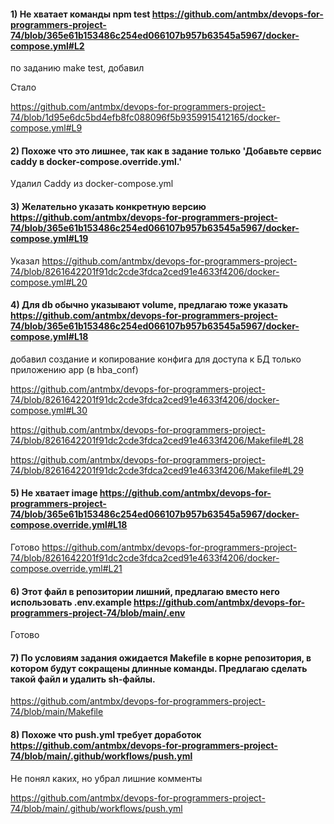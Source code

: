 #### 1) Не хватает команды npm test https://github.com/antmbx/devops-for-programmers-project-74/blob/365e61b153486c254ed066107b957b63545a5967/docker-compose.yml#L2

по заданию make test, добавил

Стало

https://github.com/antmbx/devops-for-programmers-project-74/blob/1d95e6dc5bd4efb8fc088096f5b9359915412165/docker-compose.yml#L9



#### 2) Похоже что это лишнее, так как в задание только 'Добавьте сервис caddy в docker-compose.override.yml.' 

Удалил Caddy из docker-compose.yml


#### 3) Желательно указать конкретную версию https://github.com/antmbx/devops-for-programmers-project-74/blob/365e61b153486c254ed066107b957b63545a5967/docker-compose.yml#L19

Указал
https://github.com/antmbx/devops-for-programmers-project-74/blob/8261642201f91dc2cde3fdca2ced91e4633f4206/docker-compose.yml#L20



#### 4) Для db обычно указывают volume, предлагаю тоже указать https://github.com/antmbx/devops-for-programmers-project-74/blob/365e61b153486c254ed066107b957b63545a5967/docker-compose.yml#L18

добавил создание и копирование конфига для доступа к БД только приложению app (в hba_conf)

https://github.com/antmbx/devops-for-programmers-project-74/blob/8261642201f91dc2cde3fdca2ced91e4633f4206/docker-compose.yml#L30


https://github.com/antmbx/devops-for-programmers-project-74/blob/8261642201f91dc2cde3fdca2ced91e4633f4206/Makefile#L28

https://github.com/antmbx/devops-for-programmers-project-74/blob/8261642201f91dc2cde3fdca2ced91e4633f4206/Makefile#L29




#### 5) Не хватает image https://github.com/antmbx/devops-for-programmers-project-74/blob/365e61b153486c254ed066107b957b63545a5967/docker-compose.override.yml#L18

Готово
https://github.com/antmbx/devops-for-programmers-project-74/blob/8261642201f91dc2cde3fdca2ced91e4633f4206/docker-compose.override.yml#L21


#### 6) Этот файл в репозитории лишний, предлагаю вместо него использовать .env.example https://github.com/antmbx/devops-for-programmers-project-74/blob/main/.env

Готово


#### 7) По условиям задания ожидается Makefile в корне репозитория, в котором будут сокращены длинные команды. Предлагаю сделать такой файл и удалить sh-файлы. 

https://github.com/antmbx/devops-for-programmers-project-74/blob/main/Makefile


#### 8) Похоже что push.yml требует доработок https://github.com/antmbx/devops-for-programmers-project-74/blob/main/.github/workflows/push.yml

Не понял каких, но убрал лишние комменты

https://github.com/antmbx/devops-for-programmers-project-74/blob/main/.github/workflows/push.yml